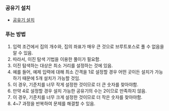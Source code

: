 ### 공유기 설치
- [공유기 설치](https://www.acmicpc.net/problem/2110)
### 푸는 방법
1. 입력 조건에서 집의 개수와, 집의 좌표가 매우 큰 것으로 브루트포스로 풀 수 없음을 알 수 있음.
2. 따라서, 이진 탐색 기법을 이용한 풀이가 필요함.
3. 이진 탐색하는 대상은 최소 거리를 설정하는 것에 있음.
4. 예를 들어, 예제 입력에 대해 최소 간격을 1로 설정할 경우 어떤 곳이든 설치가 가능하기 때문에 5개 설치가 가능할 것임.
5. 이 경우, 기준치를 너무 작게 설정한 것이므로 더 큰 숫자를 찾아야함.
6. 만약 4로 설정할 경우 설치 가능한 공유기의 수는 2이므로 만족하지 않음.
7. 이 경우, 기준치를 너무 크게 설정한 것이므로 더 작은 숫자를 찾아야함.
8. 4~7 과정을 반복하여 문제를 해결할 수 있음.
